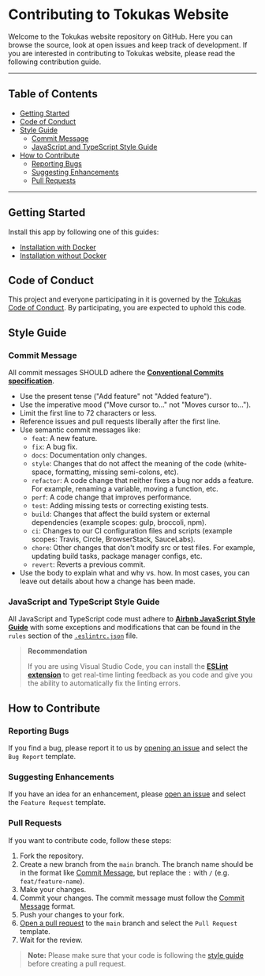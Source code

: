 <h1>Contributing to Tokukas Website</h1>

Welcome to the Tokukas website repository on GitHub. Here you can browse the source, look at open issues and keep track of development. If you are interested in contributing to Tokukas website, please read the following contribution guide.

---

<h2>Table of Contents</h2>

- [Getting Started](#getting-started)
- [Code of Conduct](#code-of-conduct)
- [Style Guide](#style-guide)
  - [Commit Message](#commit-message)
  - [JavaScript and TypeScript Style Guide](#javascript-and-typescript-style-guide)
- [How to Contribute](#how-to-contribute)
  - [Reporting Bugs](#reporting-bugs)
  - [Suggesting Enhancements](#suggesting-enhancements)
  - [Pull Requests](#pull-requests)

---

## Getting Started

Install this app by following one of this guides:

- [Installation with Docker](docs/installation-with-docker.md)
- [Installation without Docker](docs/installation-without-docker.md)

## Code of Conduct

This project and everyone participating in it is governed by the [Tokukas Code of Conduct](CODE_OF_CONDUCT.md). By participating, you are expected to uphold this code.

## Style Guide

### Commit Message

All commit messages SHOULD adhere the [**Conventional Commits specification**](https://www.conventionalcommits.org/en/v1.0.0/).

-   Use the present tense ("Add feature" not "Added feature").
-   Use the imperative mood ("Move cursor to..." not "Moves cursor to...").
-   Limit the first line to 72 characters or less.
-   Reference issues and pull requests liberally after the first line.
-   Use semantic commit messages like:
    -   `feat`: A new feature.
    -   `fix`: A bug fix.
    -   `docs`: Documentation only changes.
    -   `style`: Changes that do not affect the meaning of the code (white-space, formatting, missing semi-colons, etc).
    -   `refactor`: A code change that neither fixes a bug nor adds a feature. For example, renaming a variable, moving a function, etc.
    -   `perf`: A code change that improves performance.
    -   `test`: Adding missing tests or correcting existing tests.
    -   `build`: Changes that affect the build system or external dependencies (example scopes: gulp, broccoli, npm).
    -   `ci`: Changes to our CI configuration files and scripts (example scopes: Travis, Circle, BrowserStack, SauceLabs).
    -   `chore`: Other changes that don't modify src or test files. For example, updating build tasks, package manager configs, etc.
    -   `revert`: Reverts a previous commit.
-   Use the body to explain what and why vs. how. In most cases, you can leave out details about how a change has been made.

### JavaScript and TypeScript Style Guide

All JavaScript and TypeScript code must adhere to [**Airbnb JavaScript Style Guide**](https://airbnb.io/javascript) with some exceptions and modifications that can be found in the `rules` section of the [`.eslintrc.json`](.eslintrc.json) file.

> **Recommendation**
>
> If you are using Visual Studio Code, you can install the [**ESLint extension**](https://marketplace.visualstudio.com/items?itemName=dbaeumer.vscode-eslint) to get real-time linting feedback as you code and give you the ability to automatically fix the linting errors.

## How to Contribute

### Reporting Bugs

If you find a bug, please report it to us by [opening an issue](https://github.com/tokukas/website/issues/new/choose) and select the `Bug Report` template.

### Suggesting Enhancements

If you have an idea for an enhancement, please [open an issue](https://github.com/tokukas/website/issues/new/choose) and select the `Feature Request` template.

### Pull Requests

If you want to contribute code, follow these steps:

1. Fork the repository.
2. Create a new branch from the `main` branch. The branch name should be in the format like [Commit Message](#commit-message), but replace the `:` with `/` (e.g. `feat/feature-name`).
3. Make your changes.
4. Commit your changes. The commit message must follow the [Commit Message](#commit-message) format.
5. Push your changes to your fork.
6. [Open a pull request](https://github.com/tokukas/website/issues/new/choose) to the `main` branch and select the `Pull Request` template.
7. Wait for the review.

> **Note:** Please make sure that your code is following the [style guide](#style-guide) before creating a pull request.
